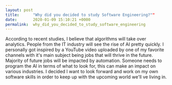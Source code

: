 ```yaml
---
layout: post
title:      "Why did you decided to study Software Engineering?""
date:       2020-01-09 15:10:21 +0000
permalink:  why_did_you_decided_to_study_software_engineering
---
```



According to recent studies, I believe that algorithms will take over analytics. People from the IT industry will see the rise of AI pretty quickly. I personally got inspired by a YouTube video uploaded by one of my favorite channels with it's main subject being jobs that will thrive in the future. Majority of future jobs will be impacted by automation. Someone needs to program the AI in terms of what to look for, this can make an impact on various industries. I decided I want to look forward and work on my own software skills in order to keep up with the upcoming world we'll ve living in.

